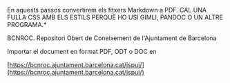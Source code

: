 En aquests passos convertirem els fitxers Markdown a PDF. CAL UNA FULLA CSS AMB ELS ESTILS PERQUÈ HO USI GIMLI, PANDOC O UN ALTRE PROGRAMA.*

BCNROC. Repositori Obert de Coneixement de l'Ajuntament de Barcelona

Importar el document en format PDF, ODT o DOC en

[https://bcnroc.ajuntament.barcelona.cat/jspui/](https://bcnroc.ajuntament.barcelona.cat/jspui/)
